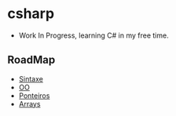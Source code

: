 # csharp
- Work In Progress, learning C# in my free time.
## RoadMap
- [Sintaxe](https://github.com/leefell/csharp/tree/main/Sintaxe)
- [OO](https://github.com/leefell/csharp/tree/main/Orienta%C3%A7%C3%A3o%20%C3%A0%20Objetos)
- [Ponteiros](https://github.com/leefell/csharp/tree/main/Ponteiro)
- [Arrays](https://github.com/leefell/csharp/tree/main/Array)
